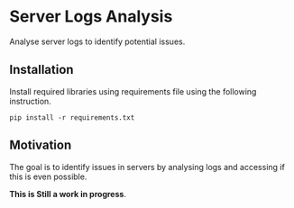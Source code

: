 # Server Logs Analysis
Analyse server logs to identify potential issues.
## Installation
Install required libraries using requirements file using the following instruction.
```
pip install -r requirements.txt 
```
## Motivation 
The goal is to identify issues in servers by analysing logs and accessing if this is even possible.


 **This is Still a work in progress**.
